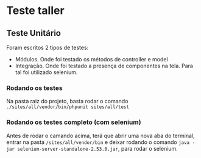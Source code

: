 # Teste taller 

## Teste Unitário
Foram escritos 2 tipos de testes:
 - Módulos. Onde foi testado os métodos de controller e model
 - Integração. Onde foi testado a presença de componentes na tela. Para tal foi utilizado selenium.
 
### Rodando os testes
Na pasta raiz do projeto, basta rodar o comando `./sites/all/vendor/bin/phpunit sites/all/test`

### Rodando os testes completo (com selenium)
Antes de rodar o camando acima, terá que abrir uma nova aba do terminal, 
entrar na pasta `/sites/all/vendor/bin` e deixar rodando o comando `java -jar selenium-server-standalone-2.53.0.jar`, 
para rodar o selenium.

